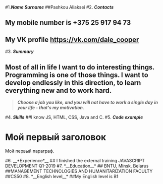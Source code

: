 #1.__*Name Surname*__
##Pashkou Aliaksei
#2. __*Contacts*__
## My mobile number is **+375 25 917 94 73**
## My VK profile **https://vk.com/dale_cooper**
#3. *__Summary__*
## Most of all in life I want to do interesting things. Programming is one of those things. I want to develop endlessly in this direction, to learn everything new and to work hard. 
>__*Choose a job you like, and you will not have to work a single day in your life - that's my motivation*__.

#4. __*Skills*__
##I know JS, HTML, CSS, Java and C.
#5. __*Code example*__
## <html>
<body>

<h1>Мой первый заголовок</h1>

<p>Мой первый параграф.</p>

</body>
</html>
#6. __*Experience*__
## I finished the external training JAVASCRIPT DEVELOPMENT Q1-2019 
#7. *__Education__*
## BNTU, Minsk, Belarus
##MANAGEMENT TECHNOLOGIES AND HUMANITARIZATION FACULTY
##CS50
#8. *__English level__*
##My English level is B1
